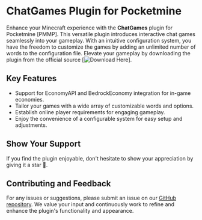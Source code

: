 # ChatGames Plugin for Pocketmine

Enhance your Minecraft experience with the **ChatGames** plugin for Pocketmine [PMMP]. This versatile plugin introduces interactive chat games seamlessly into your gameplay. With an intuitive configuration system, you have the freedom to customize the games by adding an unlimited number of words to the configuration file. Elevate your gameplay by downloading the plugin from the official source [![Download Here](https://poggit.pmmp.io/shield.dl.total/ChatGames)].

## Key Features

- Support for EconomyAPI and BedrockEconomy integration for in-game economies.
- Tailor your games with a wide array of customizable words and options.
- Establish online player requirements for engaging gameplay.
- Enjoy the convenience of a configurable system for easy setup and adjustments.

## Show Your Support

If you find the plugin enjoyable, don't hesitate to show your appreciation by giving it a star 🌟.

## Contributing and Feedback

For any issues or suggestions, please submit an issue on our [GitHub repository](https://github.com/antbag-dev/ChatGames). We value your input and continuously work to refine and enhance the plugin's functionality and appearance.
